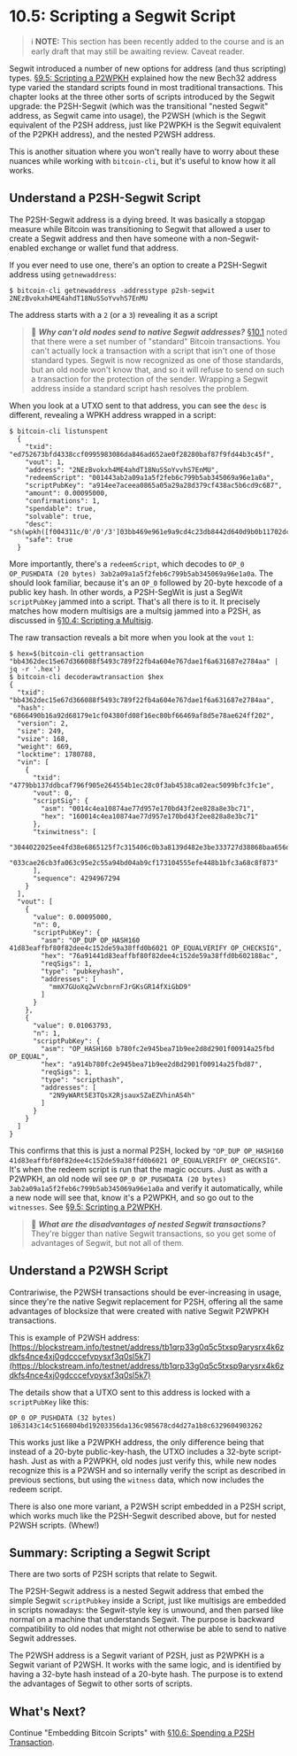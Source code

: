 # 10.5: Scripting a Segwit Script

> :information_source: **NOTE:** This section has been recently added to the course and is an early draft that may still be awaiting review. Caveat reader.

Segwit introduced a number of new options for address (and thus scripting) types. [§9.5: Scripting a P2WPKH](09_5_Scripting_a_P2WPKH.md) explained how the new Bech32 address type varied the standard scripts found in most traditional transactions. This chapter looks at the three other sorts of scripts introduced by the Segwit upgrade: the P2SH-Segwit (which was the transitional "nested Segwit" address, as Segwit came into usage), the P2WSH (which is the Segwit equivalent of the P2SH address, just like P2WPKH is the Segwit equivalent of the P2PKH address), and the nested P2WSH address.

This is another situation where you won't really have to worry about these nuances while working with `bitcoin-cli`, but it's useful to know how it all works.

## Understand a P2SH-Segwit Script

The P2SH-Segwit address is a dying breed. It was basically a stopgap measure while Bitcoin was transitioning to Segwit that allowed a user to create a Segwit address and then have someone with a non-Segwit-enabled exchange or wallet fund that address. 

If you ever need to use one, there's an option to create a P2SH-Segwit address using `getnewaddress`:
```
$ bitcoin-cli getnewaddress -addresstype p2sh-segwit
2NEzBvokxh4ME4ahdT18NuSSoYvvhS7EnMU
```
The address starts with a `2` (or a `3`) revealing it as a script

> :book: ***Why can't old nodes send to native Segwit addresses?*** [§10.1](10_1_Understanding_the_Foundation_of_P2SH.md) noted that there were a set number of "standard" Bitcoin transactions. You can't actually lock a transaction with a script that isn't one of those standard types. Segwit is now recognized as one of those standards, but an old node won't know that, and so it will refuse to send on such a transaction for the protection of the sender. Wrapping a Segwit address inside a standard script hash resolves the problem.

When you look at a UTXO sent to that address, you can see the `desc` is different, revealing a WPKH address wrapped in a script:
```
$ bitcoin-cli listunspent
  {
    "txid": "ed752673bfd4338ccf0995983086da846ad652ae0f28280baf87f9fd44b3c45f",
    "vout": 1,
    "address": "2NEzBvokxh4ME4ahdT18NuSSoYvvhS7EnMU",
    "redeemScript": "001443ab2a09a1a5f2feb6c799b5ab345069a96e1a0a",
    "scriptPubKey": "a914ee7aceea0865a05a29a28d379cf438ac5b6cd9c687",
    "amount": 0.00095000,
    "confirmations": 1,
    "spendable": true,
    "solvable": true,
    "desc": "sh(wpkh([f004311c/0'/0'/3']03bb469e961e9a9cd4c23db8442d640d9b0b11702dc0126462ac9eb88b64a4dd48))#p29e839h",
    "safe": true
  }
```
More importantly, there's a `redeemScript`, which decodes to `OP_0 OP_PUSHDATA (20 bytes) 3ab2a09a1a5f2feb6c799b5ab345069a96e1a0a`. The should look familiar, because it's an `OP_0` followed by 20-byte hexcode of a public key hash. In other words, a P2SH-SegWit is just a SegWit `scriptPubKey` jammed into a script. That's all there is to it. It precisely matches how modern multisigs are a multsig jammed into a P2SH, as discussed in [§10.4: Scripting a Multisig](10_4_Scripting_a_Multisig.md).

The raw transaction reveals a bit more when you look at the `vout` `1`:
```
$ hex=$(bitcoin-cli gettransaction "bb4362dec15e67d366088f5493c789f22fb4a604e767dae1f6a631687e2784aa" | jq -r '.hex')
$ bitcoin-cli decoderawtransaction $hex
{
  "txid": "bb4362dec15e67d366088f5493c789f22fb4a604e767dae1f6a631687e2784aa",
  "hash": "6866490b16a92d68179e1cf04380fd08f16ec80bf66469af8d5e78ae624ff202",
  "version": 2,
  "size": 249,
  "vsize": 168,
  "weight": 669,
  "locktime": 1780788,
  "vin": [
    {
      "txid": "4779bb137ddbcaf796f905e264554b1ec28c0f3ab4538ca02eac5099bfc3fc1e",
      "vout": 0,
      "scriptSig": {
        "asm": "0014c4ea10874ae77d957e170bd43f2ee828a8e3bc71",
        "hex": "160014c4ea10874ae77d957e170bd43f2ee828a8e3bc71"
      },
      "txinwitness": [
        "3044022025ee4fd38e6865125f7c315406c0b3a8139d482e3be333727d38868baa656d3d02204b35d9b5812cb85894541da611d5cec14c374ae7a7b8ba14bb44495747b5715301",
        "033cae26cb3fa063c95e2c55a94bd04ab9cf173104555efe448b1bfc3a68c8f873"
      ],
      "sequence": 4294967294
    }
  ],
  "vout": [
    {
      "value": 0.00095000,
      "n": 0,
      "scriptPubKey": {
        "asm": "OP_DUP OP_HASH160 41d83eaffbf80f82dee4c152de59a38ffd0b6021 OP_EQUALVERIFY OP_CHECKSIG",
        "hex": "76a91441d83eaffbf80f82dee4c152de59a38ffd0b602188ac",
        "reqSigs": 1,
        "type": "pubkeyhash",
        "addresses": [
          "mmX7GUoXq2wVcbnrnFJrGKsGR14fXiGbD9"
        ]
      }
    },
    {
      "value": 0.01063793,
      "n": 1,
      "scriptPubKey": {
        "asm": "OP_HASH160 b780fc2e945bea71b9ee2d8d2901f00914a25fbd OP_EQUAL",
        "hex": "a914b780fc2e945bea71b9ee2d8d2901f00914a25fbd87",
        "reqSigs": 1,
        "type": "scripthash",
        "addresses": [
          "2N9yWARt5E3TQsX2RjsauxSZaEZVhinAS4h"
        ]
      }
    }
  ]
}
```
This confirms that this is just a normal P2SH, locked by `"OP_DUP OP_HASH160 41d83eaffbf80f82dee4c152de59a38ffd0b6021 OP_EQUALVERIFY OP_CHECKSIG"`. It's when the redeem script is run that the magic occurs. Just as with a P2WPKH, an old node wil see `OP_0 OP_PUSHDATA (20 bytes) 3ab2a09a1a5f2feb6c799b5ab345069a96e1a0a` and verify it automatically, while a new node will see that, know it's a P2WPKH, and so go out to the `witnesses`. See [§9.5: Scripting a P2WPKH](09_5_Scripting_a_P2WPKH.md).

> :book: ***What are the disadvantages of nested Segwit transactions?*** They're bigger than native Segwit transactions, so you get some of advantages of Segwit, but not all of them.

## Understand a P2WSH Script

Contrariwise, the P2WSH transactions should be ever-increasing in usage, since they're the native Segwit replacement for P2SH, offering all the same advantages of blocksize that were created with native Segwit P2WPKH transactions.

This is example of P2WSH address:
[https://blockstream.info/testnet/address/tb1qrp33g0q5c5txsp9arysrx4k6zdkfs4nce4xj0gdcccefvpysxf3q0sl5k7](https://blockstream.info/testnet/address/tb1qrp33g0q5c5txsp9arysrx4k6zdkfs4nce4xj0gdcccefvpysxf3q0sl5k7)

The details show that a UTXO sent to this address is locked with a `scriptPubKey` like this:
```
OP_0 OP_PUSHDATA (32 bytes) 1863143c14c5166804bd19203356da136c985678cd4d27a1b8c6329604903262
```
This works just like a P2WPKH address, the only difference being that instead of a 20-byte public-key-hash, the UTXO includes a 32-byte script-hash. Just as with a P2WPKH, old nodes just verify this, while new nodes recognize this is a P2WSH and so internally verify the script as described in previous sections, but using the `witness` data, which now includes the redeem script.

There is also one more variant, a P2WSH script embedded in a P2SH script, which works much like the P2SH-Segwit described above, but for nested P2WSH scripts. (Whew!)

## Summary: Scripting a Segwit Script

There are two sorts of P2SH scripts that relate to Segwit. 

The P2SH-Segwit address is a nested Segwit address that embed the simple Segwit `scriptPubkey` inside a Script, just like multisigs are embedded in scripts nowadays: the Segwit-style key is unwound, and then parsed like normal on a machine that understands Segwit. The purpose is backward compatibility to old nodes that might not otherwise be able to send to native Segwit addresses.

The P2WSH address is a Segwit variant of P2SH, just as P2WPKH is a Segwit variant of P2WSH. It works with the same logic, and is identified by having a 32-byte hash instead of a 20-byte hash. The purpose is to extend the advantages of Segwit to other sorts of scripts.

## What's Next?

Continue "Embedding Bitcoin Scripts" with [§10.6: Spending a P2SH Transaction](10_6_Spending_a_P2SH_Transaction.md).
